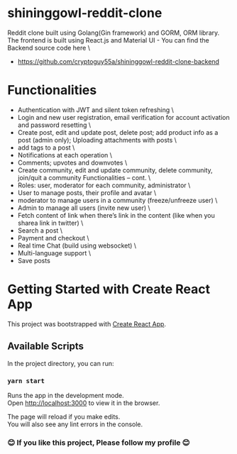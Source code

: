 # shininggowl-reddit-clone

Reddit clone built using Golang(Gin framework) and GORM, ORM library. The frontend is built using React.js and Material UI - You can find the Backend source code here \
- https://github.com/cryptoguy55a/shininggowl-reddit-clone-backend
# Functionalities
- Authentication with JWT and silent token refreshing \
- Login and new user registration, email verification for account activation and password resetting \
- Create post, edit and update post, delete post; add product info as a post (admin only); Uploading attachments with posts \
- add tags to a post \
- Notifications at each operation \
- Comments; upvotes and downvotes \
- Create community, edit and update community, delete community, join/quit a community Functionalities – cont. \
- Roles: user, moderator for each community, administrator \
- User to manage posts, their profile and avatar \
- moderator to manage users in a community (freeze/unfreeze user) \
- Admin to manage all users (invite new user) \
- Fetch content of link when there’s link in the content (like when you sharea link in twitter) \
- Search a post \
- Payment and checkout \
- Real time Chat (build using websocket) \
- Multi-language support \
- Save posts 
# Getting Started with Create React App

This project was bootstrapped with [Create React App](https://github.com/facebook/create-react-app).

## Available Scripts

In the project directory, you can run:

### `yarn start`

Runs the app in the development mode.\
Open [http://localhost:3000](http://localhost:3000) to view it in the browser.

The page will reload if you make edits.\
You will also see any lint errors in the console.

### 😊 If you like this project, Please follow my profile 😊
